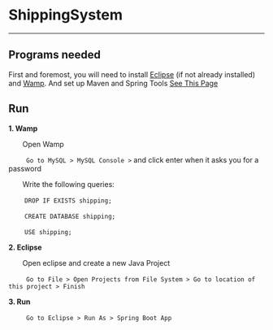 # ShippingSystem


***


## Programs needed
First and foremost, you will need to install [Eclipse](https://www.eclipse.org/downloads/download.php?file=/oomph/epp/oxygen/R/eclipse-inst-win64.exe) (if not already installed) and [Wamp](http://www.wampserver.com/en/#download-wrapper).
And set up Maven and Spring Tools [See This Page](https://github.com/cristina1997/Server_Side_Rad_Labs/blob/master/Lab_Instructions/Lab%201%20Setup.docx)


## Run

**1. Wamp**

&nbsp;&nbsp;&nbsp;&nbsp;&nbsp;&nbsp;&nbsp;Open Wamp

&nbsp;&nbsp;&nbsp;&nbsp;&nbsp;&nbsp;&nbsp;``` Go to MySQL > MySQL Console >``` and click enter when it asks you for a password

&nbsp;&nbsp;&nbsp;&nbsp;&nbsp;&nbsp;&nbsp;Write the following queries: 

&nbsp;&nbsp;&nbsp;&nbsp;&nbsp;&nbsp;&nbsp;   ```DROP IF EXISTS shipping;``` 

&nbsp;&nbsp;&nbsp;&nbsp;&nbsp;&nbsp;&nbsp;   ```CREATE DATABASE shipping;```

&nbsp;&nbsp;&nbsp;&nbsp;&nbsp;&nbsp;&nbsp;   ```USE shipping;```

**2. Eclipse**

&nbsp;&nbsp;&nbsp;&nbsp;&nbsp;&nbsp;&nbsp;Open eclipse and create a new Java Project

&nbsp;&nbsp;&nbsp;&nbsp;&nbsp;&nbsp;&nbsp;``` Go to File > Open Projects from File System > Go to location of this project > Finish```

**3. Run**

&nbsp;&nbsp;&nbsp;&nbsp;&nbsp;&nbsp;&nbsp;``` Go to Eclipse > Run As > Spring Boot App```
